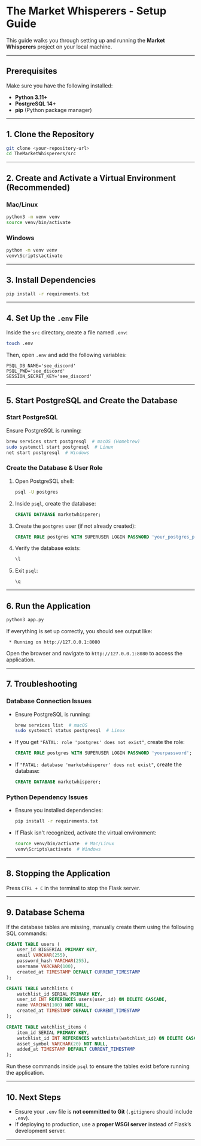 # **The Market Whisperers - Setup Guide**

This guide walks you through setting up and running the **Market Whisperers** project on your local machine.

---

## **Prerequisites**
Make sure you have the following installed:
- **Python 3.11+**
- **PostgreSQL 14+**
- **pip** (Python package manager)

---

## **1. Clone the Repository**
```sh
git clone <your-repository-url>
cd TheMarketWhisperers/src
```

---

## **2. Create and Activate a Virtual Environment** (Recommended)
### **Mac/Linux**
```sh
python3 -m venv venv
source venv/bin/activate
```
### **Windows**
```sh
python -m venv venv
venv\Scripts\activate
```

---

## **3. Install Dependencies**
```sh
pip install -r requirements.txt
```

---

## **4. Set Up the `.env` File**
Inside the `src` directory, create a file named `.env`:
```sh
touch .env
```
Then, open `.env` and add the following variables:
```
PSQL_DB_NAME='see_discord'
PSQL_PWD='see_discord'
SESSION_SECRET_KEY='see_discord'
```

---

## **5. Start PostgreSQL and Create the Database**
### **Start PostgreSQL**
Ensure PostgreSQL is running:
```sh
brew services start postgresql  # macOS (Homebrew)
sudo systemctl start postgresql  # Linux
net start postgresql  # Windows
```

### **Create the Database & User Role**
1. Open PostgreSQL shell:
   ```sh
   psql -U postgres
   ```
2. Inside `psql`, create the database:
   ```sql
   CREATE DATABASE marketwhisperer;
   ```
3. Create the `postgres` user (if not already created):
   ```sql
   CREATE ROLE postgres WITH SUPERUSER LOGIN PASSWORD 'your_postgres_password';
   ```
4. Verify the database exists:
   ```sql
   \l
   ```
5. Exit `psql`:
   ```sql
   \q
   ```

---

## **6. Run the Application**
```sh
python3 app.py
```
If everything is set up correctly, you should see output like:
```
 * Running on http://127.0.0.1:8080
```
Open the browser and navigate to `http://127.0.0.1:8080` to access the application.

---

## **7. Troubleshooting**
### **Database Connection Issues**
- Ensure PostgreSQL is running:
  ```sh
  brew services list  # macOS
  sudo systemctl status postgresql  # Linux
  ```
- If you get `"FATAL: role 'postgres' does not exist"`, create the role:
  ```sql
  CREATE ROLE postgres WITH SUPERUSER LOGIN PASSWORD 'yourpassword';
  ```
- If `"FATAL: database 'marketwhisperer' does not exist"`, create the database:
  ```sql
  CREATE DATABASE marketwhisperer;
  ```

### **Python Dependency Issues**
- Ensure you installed dependencies:
  ```sh
  pip install -r requirements.txt
  ```
- If Flask isn't recognized, activate the virtual environment:
  ```sh
  source venv/bin/activate  # Mac/Linux
  venv\Scripts\activate  # Windows
  ```

---

## **8. Stopping the Application**
Press `CTRL + C` in the terminal to stop the Flask server.

---

## **9. Database Schema**
If the database tables are missing, manually create them using the following SQL commands:
```sql
CREATE TABLE users (
    user_id BIGSERIAL PRIMARY KEY,
    email VARCHAR(255),
    password_hash VARCHAR(255),
    username VARCHAR(100),
    created_at TIMESTAMP DEFAULT CURRENT_TIMESTAMP
);

CREATE TABLE watchlists (
    watchlist_id SERIAL PRIMARY KEY,
    user_id INT REFERENCES users(user_id) ON DELETE CASCADE,
    name VARCHAR(100) NOT NULL,
    created_at TIMESTAMP DEFAULT CURRENT_TIMESTAMP
);

CREATE TABLE watchlist_items (
    item_id SERIAL PRIMARY KEY,
    watchlist_id INT REFERENCES watchlists(watchlist_id) ON DELETE CASCADE,
    asset_symbol VARCHAR(20) NOT NULL,
    added_at TIMESTAMP DEFAULT CURRENT_TIMESTAMP
);
```

Run these commands inside `psql` to ensure the tables exist before running the application.

---


## **10. Next Steps**
- Ensure your `.env` file is **not committed to Git** (`.gitignore` should include `.env`).
- If deploying to production, use a **proper WSGI server** instead of Flask’s development server.

---